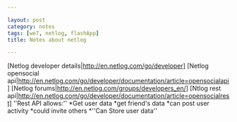 ```yaml
---

layout: post
category: notes
tags: [we7, netlog, flashApp]
title: Notes about netlog

---
```


[Netlog developer details|http://en.netlog.com/go/developer]
[Netlog opensocial api|http://en.netlog.com/go/developer/documentation/article=opensocialapi]
[Netlog forums|http://en.netlog.com/groups/developers_en/]
[Ntlog rest api|http://en.netlog.com/go/developer/documentation/article=opensocialrest]
''Rest API allows:''
*Get user data
*get friend's data
*can post user activity
*could invite others
*''Can Store user data''
